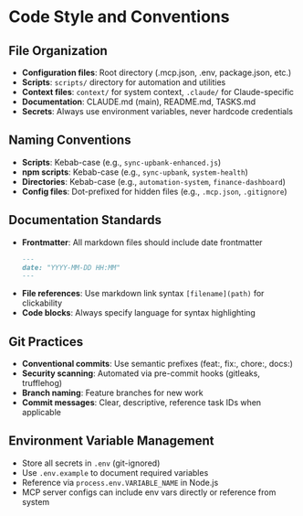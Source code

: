 # Code Style and Conventions

## File Organization
- **Configuration files**: Root directory (.mcp.json, .env, package.json, etc.)
- **Scripts**: `scripts/` directory for automation and utilities
- **Context files**: `context/` for system context, `.claude/` for Claude-specific
- **Documentation**: CLAUDE.md (main), README.md, TASKS.md
- **Secrets**: Always use environment variables, never hardcode credentials

## Naming Conventions
- **Scripts**: Kebab-case (e.g., `sync-upbank-enhanced.js`)
- **npm scripts**: Kebab-case (e.g., `sync-upbank`, `system-health`)
- **Directories**: Kebab-case (e.g., `automation-system`, `finance-dashboard`)
- **Config files**: Dot-prefixed for hidden files (e.g., `.mcp.json`, `.gitignore`)

## Documentation Standards
- **Frontmatter**: All markdown files should include date frontmatter
  ```markdown
  ---
  date: "YYYY-MM-DD HH:MM"
  ---
  ```
- **File references**: Use markdown link syntax `[filename](path)` for clickability
- **Code blocks**: Always specify language for syntax highlighting

## Git Practices
- **Conventional commits**: Use semantic prefixes (feat:, fix:, chore:, docs:)
- **Security scanning**: Automated via pre-commit hooks (gitleaks, trufflehog)
- **Branch naming**: Feature branches for new work
- **Commit messages**: Clear, descriptive, reference task IDs when applicable

## Environment Variable Management
- Store all secrets in `.env` (git-ignored)
- Use `.env.example` to document required variables
- Reference via `process.env.VARIABLE_NAME` in Node.js
- MCP server configs can include env vars directly or reference from system
